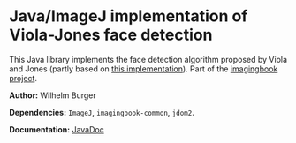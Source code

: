 # Java/ImageJ implementation of Viola-Jones face detection #

This Java library implements the face detection algorithm proposed by Viola and Jones 
(partly based on [this implementation](https://code.google.com/archive/p/jviolajones/)).
Part of the [imagingbook project](https://imagingbook.com).

**Author:** Wilhelm Burger

**Dependencies:** ``ImageJ``, ``imagingbook-common``, ``jdom2``.

**Documentation:** 
[JavaDoc](https://imagingbook.github.io/imagingbook-violajones/javadoc/)
